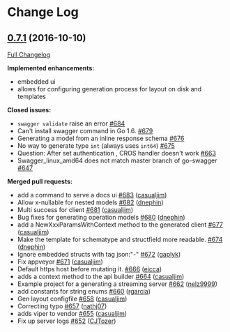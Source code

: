 # Change Log

## [0.7.1](https://github.com/istforks/go-swagger/tree/0.7.1) (2016-10-10)
[Full Changelog](https://github.com/istforks/go-swagger/compare/0.7.0...0.7.1)

**Implemented enhancements:**

- embedded ui
- allows for configuring generation process for layout on disk and templates

**Closed issues:**

- `swagger validate` raise an error [\#684](https://github.com/istforks/go-swagger/issues/684)
- Can't install swagger command in Go 1.6. [\#679](https://github.com/istforks/go-swagger/issues/679)
- Generating a model from an inline response schema [\#676](https://github.com/istforks/go-swagger/issues/676)
- No way to generate type `int` \(always uses `int64`\) [\#675](https://github.com/istforks/go-swagger/issues/675)
- Question: After set authentication , CROS handler doesn't work [\#663](https://github.com/istforks/go-swagger/issues/663)
- Swagger\_linux\_amd64 does not match master branch of go-swagger [\#647](https://github.com/istforks/go-swagger/issues/647)

**Merged pull requests:**

- add a command to serve a docs ui [\#683](https://github.com/istforks/go-swagger/pull/683) ([casualjim](https://github.com/casualjim))
- Allow x-nullable for nested models [\#682](https://github.com/istforks/go-swagger/pull/682) ([dnephin](https://github.com/dnephin))
- Multi success for client [\#681](https://github.com/istforks/go-swagger/pull/681) ([casualjim](https://github.com/casualjim))
- Bug fixes for generating operation models [\#680](https://github.com/istforks/go-swagger/pull/680) ([dnephin](https://github.com/dnephin))
- add a NewXxxParamsWithContext method to the generated client [\#677](https://github.com/istforks/go-swagger/pull/677) ([casualjim](https://github.com/casualjim))
- Make the template for schematype and structfield  more readable. [\#674](https://github.com/istforks/go-swagger/pull/674) ([dnephin](https://github.com/dnephin))
- Ignore embedded structs with tag json:"-" [\#672](https://github.com/istforks/go-swagger/pull/672) ([gaplyk](https://github.com/gaplyk))
- Fix appveyor [\#671](https://github.com/istforks/go-swagger/pull/671) ([casualjim](https://github.com/casualjim))
- Default https host before mutating it. [\#666](https://github.com/istforks/go-swagger/pull/666) ([eicca](https://github.com/eicca))
- adds a context method to the api builder [\#664](https://github.com/istforks/go-swagger/pull/664) ([casualjim](https://github.com/casualjim))
- Example project for a generating a streaming server [\#662](https://github.com/istforks/go-swagger/pull/662) ([nelz9999](https://github.com/nelz9999))
- add constants for string enums [\#660](https://github.com/istforks/go-swagger/pull/660) ([rgarcia](https://github.com/rgarcia))
- Gen layout configfile [\#658](https://github.com/istforks/go-swagger/pull/658) ([casualjim](https://github.com/casualjim))
- Correcting typo [\#657](https://github.com/istforks/go-swagger/pull/657) ([nathj07](https://github.com/nathj07))
- adds viper to vendor [\#655](https://github.com/istforks/go-swagger/pull/655) ([casualjim](https://github.com/casualjim))
- Fix up server logs [\#652](https://github.com/istforks/go-swagger/pull/652) ([CJTozer](https://github.com/CJTozer))

